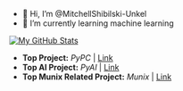 - 👋 Hi, I’m @MitchellShibilski-Unkel
- 🌱 I’m currently learning machine learning

[![My GitHub Stats](https://github-readme-stats.vercel.app/api/?username=mitchellshibilski-unkel&count_private=true&theme=github_dark&showicons=false&custom_title=Stats)]() 

- **Top Project:** *PyPC* | <a href="https://github.com/MitchellShibilski-Unkel/PyPC">Link</a>
- **Top AI Project:** *PyAI* | <a href="https://github.com/MitchellShibilski-Unkel/PyAI">Link</a>
- **Top Munix Related Project:** *Munix* | <a href="https://github.com/MitchellShibilski-Unkel/Munix">Link</a>
